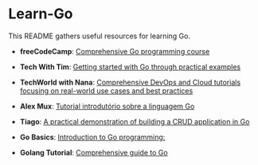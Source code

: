 # Learn-Go
This README gathers useful resources for learning Go.


- **freeCodeCamp**: [Comprehensive Go programming course](https://www.youtube.com/watch?v=un6ZyFkqFKo&ab_channel=freeCodeCamp.org)
- **Tech With Tim**: [Getting started with Go through practical examples](https://www.youtube.com/watch?v=LHhsNa_Kgns&ab_channel=TechWithTim)
- **TechWorld with Nana**: [Comprehensive DevOps and Cloud tutorials focusing on real-world use cases and best practices](https://www.youtube.com/watch?v=XCZWyN9ZbEQ&ab_channel=TechWorldwithNana)

- **Alex Mux**: [Tutorial introdutório sobre a linguagem Go](https://www.youtube.com/watch?v=8uiZC0l4Ajw&ab_channel=AlexMux)

- **Tiago**: [A practical demonstration of building a CRUD application in Go](https://www.youtube.com/watch?v=h3fqD6IprIA)

- **Go Basics**: [Introduction to Go programming:](https://www.youtube.com/watch?v=tgGNwG_UxFo)

- **Golang Tutorial**: [Comprehensive guide to Go](https://www.youtube.com/watch?v=YzLrWHZa-Kc)  
